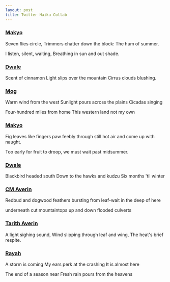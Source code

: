 ```yaml
---
layout: post
title: Twitter Haiku Collab
---
```


### [Makyo](https://twitter.com/makyo_writes/status/1008078803225042945)

<div class="verse">
Seven flies circle,
Trimmers chatter down the block:
The hum of summer.

I listen, silent, waiting,
Breathing in sun and out shade.
</div>

### [Dwale](https://twitter.com/ThornAppleCider/status/1008368609683369984)

<div class="verse">
Scent of cinnamon
Light slips over the mountain
Cirrus clouds blushing.
</div>

### [Mog](https://twitter.com/Mog_K_Moogle/status/1008434362256371718)

<div class="verse">
Warm wind from the west
Sunlight pours across the plains
Cicadas singing

Four-hundred miles from home
This western land not my own
</div>

### [Makyo](https://twitter.com/makyo_writes/status/1009131881021837312)

<div class="verse">
Fig leaves like fingers
paw feebly through still hot air
and come up with naught.

Too early for fruit to droop,
we must wait past midsummer.
</div>

### [Dwale](https://twitter.com/ThornAppleCider/status/1009137826250625029)

<div class="verse">
Blackbird headed south
Down to the hawks and kudzu
Six months 'til winter
</div>

### [CM Averin](https://twitter.com/averincm/status/1009307822738161664)

<div class="verse">
Redbud and dogwood
feathers bursting from leaf-wait
in the deep of here

underneath cut mountaintops
up and down flooded culverts
</div>

### [Tarith Averin](https://twitter.com/tarithaverin/status/1009877999217307653)

<div class="verse">
A light sighing sound,
Wind slipping through leaf and wing,
The heat's brief respite.
</div>

### [Rayah](https://twitter.com/Rayahbunny/status/1009879693372411907)

<div class="verse">
A storm is coming
My ears perk at the crashing
It is almost here

The end of a season near
Fresh rain pours from the heavens
</div>
